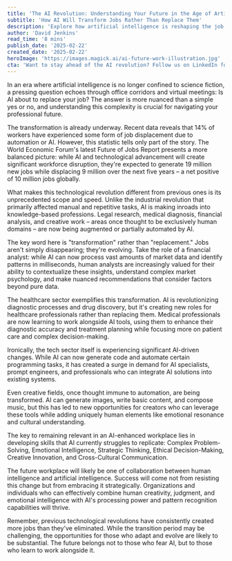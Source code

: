 ```yaml
---
title: 'The AI Revolution: Understanding Your Future in the Age of Artificial Intelligence'
subtitle: 'How AI Will Transform Jobs Rather Than Replace Them'
description: 'Explore how artificial intelligence is reshaping the job market, creating new opportunities while transforming existing roles. Learn why the future of work isn''t about replacement, but evolution and collaboration between human and artificial intelligence.'
author: 'David Jenkins'
read_time: '8 mins'
publish_date: '2025-02-22'
created_date: '2025-02-22'
heroImage: 'https://images.magick.ai/ai-future-work-illustration.jpg'
cta: 'Want to stay ahead of the AI revolution? Follow us on LinkedIn for daily insights on how technology is reshaping the future of work.'
---
```


In an era where artificial intelligence is no longer confined to science fiction, a pressing question echoes through office corridors and virtual meetings: Is AI about to replace your job? The answer is more nuanced than a simple yes or no, and understanding this complexity is crucial for navigating your professional future.

The transformation is already underway. Recent data reveals that 14% of workers have experienced some form of job displacement due to automation or AI. However, this statistic tells only part of the story. The World Economic Forum's latest Future of Jobs Report presents a more balanced picture: while AI and technological advancement will create significant workforce disruption, they're expected to generate 19 million new jobs while displacing 9 million over the next five years – a net positive of 10 million jobs globally.

What makes this technological revolution different from previous ones is its unprecedented scope and speed. Unlike the industrial revolution that primarily affected manual and repetitive tasks, AI is making inroads into knowledge-based professions. Legal research, medical diagnosis, financial analysis, and creative work – areas once thought to be exclusively human domains – are now being augmented or partially automated by AI.

The key word here is "transformation" rather than "replacement." Jobs aren't simply disappearing; they're evolving. Take the role of a financial analyst: while AI can now process vast amounts of market data and identify patterns in milliseconds, human analysts are increasingly valued for their ability to contextualize these insights, understand complex market psychology, and make nuanced recommendations that consider factors beyond pure data.

The healthcare sector exemplifies this transformation. AI is revolutionizing diagnostic processes and drug discovery, but it's creating new roles for healthcare professionals rather than replacing them. Medical professionals are now learning to work alongside AI tools, using them to enhance their diagnostic accuracy and treatment planning while focusing more on patient care and complex decision-making.

Ironically, the tech sector itself is experiencing significant AI-driven changes. While AI can now generate code and automate certain programming tasks, it has created a surge in demand for AI specialists, prompt engineers, and professionals who can integrate AI solutions into existing systems.

Even creative fields, once thought immune to automation, are being transformed. AI can generate images, write basic content, and compose music, but this has led to new opportunities for creators who can leverage these tools while adding uniquely human elements like emotional resonance and cultural understanding.

The key to remaining relevant in an AI-enhanced workplace lies in developing skills that AI currently struggles to replicate: Complex Problem-Solving, Emotional Intelligence, Strategic Thinking, Ethical Decision-Making, Creative Innovation, and Cross-Cultural Communication.

The future workplace will likely be one of collaboration between human intelligence and artificial intelligence. Success will come not from resisting this change but from embracing it strategically. Organizations and individuals who can effectively combine human creativity, judgment, and emotional intelligence with AI's processing power and pattern recognition capabilities will thrive.

Remember, previous technological revolutions have consistently created more jobs than they've eliminated. While the transition period may be challenging, the opportunities for those who adapt and evolve are likely to be substantial. The future belongs not to those who fear AI, but to those who learn to work alongside it.